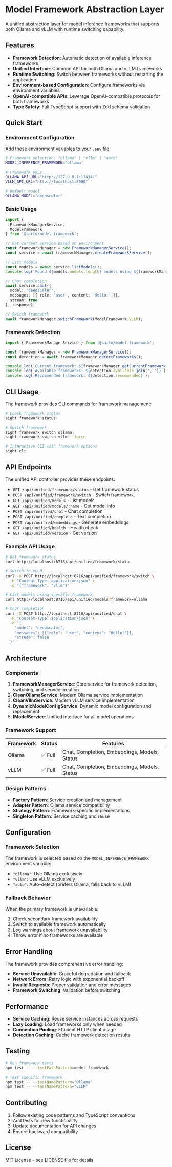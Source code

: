 # Model Framework Abstraction Layer

A unified abstraction layer for model inference frameworks that supports both Ollama and vLLM with runtime switching capability.

## Features

- **Framework Detection**: Automatic detection of available inference frameworks
- **Unified Interface**: Common API for both Ollama and vLLM frameworks
- **Runtime Switching**: Switch between frameworks without restarting the application
- **Environment-based Configuration**: Configure frameworks via environment variables
- **OpenAI-compatible APIs**: Leverage OpenAI-compatible protocols for both frameworks
- **Type Safety**: Full TypeScript support with Zod schema validation

## Quick Start

### Environment Configuration

Add these environment variables to your `.env` file:

```bash
# Framework selection: "ollama" | "vllm" | "auto"
MODEL_INFERENCE_FRAMEWORK="ollama"

# Framework URLs
OLLAMA_API_URL="http://127.0.0.1:11434/"
VLLM_API_URL="http://localhost:8000"

# Default model
OLLAMA_MODEL="deepscaler"
```

### Basic Usage

```typescript
import {
  FrameworkManagerService,
  ModelFramework
} from '@saito/model-framework';

// Get current service based on environment
const frameworkManager = new FrameworkManagerService();
const service = await frameworkManager.createFrameworkService();

// List models
const models = await service.listModels();
console.log(`Found ${models.models.length} models using ${frameworkManager.getCurrentFramework()}`);

// Chat completion
await service.chat({
  model: 'deepscaler',
  messages: [{ role: 'user', content: 'Hello!' }],
  stream: true
}, response);

// Switch framework
await frameworkManager.switchFramework(ModelFramework.VLLM);
```

### Framework Detection

```typescript
import { FrameworkManagerService } from '@saito/model-framework';

const frameworkManager = new FrameworkManagerService();
const detection = await frameworkManager.detectFrameworks();

console.log(`Current framework: ${frameworkManager.getCurrentFramework()}`);
console.log(`Available frameworks: ${detection.available.join(', ')}`);
console.log(`Recommended framework: ${detection.recommended}`);
```

## CLI Usage

The framework provides CLI commands for framework management:

```bash
# Check framework status
sight framework status

# Switch framework
sight framework switch ollama
sight framework switch vllm --force

# Interactive CLI with framework options
sight cli
```

## API Endpoints

The unified API controller provides these endpoints:

- `GET /api/unified/framework/status` - Get framework status
- `POST /api/unified/framework/switch` - Switch framework
- `GET /api/unified/models` - List models
- `GET /api/unified/models/:name` - Get model info
- `POST /api/unified/chat` - Chat completion
- `POST /api/unified/complete` - Text completion
- `POST /api/unified/embeddings` - Generate embeddings
- `GET /api/unified/health` - Health check
- `GET /api/unified/version` - Get version

### Example API Usage

```bash
# Get framework status
curl http://localhost:8716/api/unified/framework/status

# Switch to vLLM
curl -X POST http://localhost:8716/api/unified/framework/switch \
  -H "Content-Type: application/json" \
  -d '{"framework": "vllm"}'

# List models using specific framework
curl http://localhost:8716/api/unified/models?framework=ollama

# Chat completion
curl -X POST http://localhost:8716/api/unified/chat \
  -H "Content-Type: application/json" \
  -d '{
    "model": "deepscaler",
    "messages": [{"role": "user", "content": "Hello!"}],
    "stream": false
  }'
```

## Architecture

### Components

1. **FrameworkManagerService**: Core service for framework detection, switching, and service creation
2. **CleanOllamaService**: Modern Ollama service implementation
3. **CleanVllmService**: Modern vLLM service implementation
4. **DynamicModelConfigService**: Dynamic model configuration and replacement
5. **IModelService**: Unified interface for all model operations

### Framework Support

| Framework | Status | Features |
|-----------|--------|----------|
| Ollama | ✅ Full | Chat, Completion, Embeddings, Models, Status |
| vLLM | ✅ Full | Chat, Completion, Embeddings, Models, Status |

### Design Patterns

- **Factory Pattern**: Service creation and management
- **Adapter Pattern**: Ollama service compatibility
- **Strategy Pattern**: Framework-specific implementations
- **Singleton Pattern**: Service caching and reuse

## Configuration

### Framework Selection

The framework is selected based on the `MODEL_INFERENCE_FRAMEWORK` environment variable:

- `"ollama"`: Use Ollama exclusively
- `"vllm"`: Use vLLM exclusively  
- `"auto"`: Auto-detect (prefers Ollama, falls back to vLLM)

### Fallback Behavior

When the primary framework is unavailable:

1. Check secondary framework availability
2. Switch to available framework automatically
3. Log warnings about framework unavailability
4. Throw error if no frameworks are available

## Error Handling

The framework provides comprehensive error handling:

- **Service Unavailable**: Graceful degradation and fallback
- **Network Errors**: Retry logic with exponential backoff
- **Invalid Requests**: Proper validation and error messages
- **Framework Switching**: Validation before switching

## Performance

- **Service Caching**: Reuse service instances across requests
- **Lazy Loading**: Load frameworks only when needed
- **Connection Pooling**: Efficient HTTP client usage
- **Detection Caching**: Cache framework detection results

## Testing

```bash
# Run framework tests
npm test -- --testPathPattern=model-framework

# Test specific framework
npm test -- --testNamePattern="Ollama"
npm test -- --testNamePattern="vLLM"
```

## Contributing

1. Follow existing code patterns and TypeScript conventions
2. Add tests for new functionality
3. Update documentation for API changes
4. Ensure backward compatibility

## License

MIT License - see LICENSE file for details.
